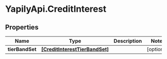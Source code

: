 # YapilyApi.CreditInterest

## Properties

Name | Type | Description | Notes
------------ | ------------- | ------------- | -------------
**tierBandSet** | [**[CreditInterestTierBandSet]**](CreditInterestTierBandSet.md) |  | [optional] 


